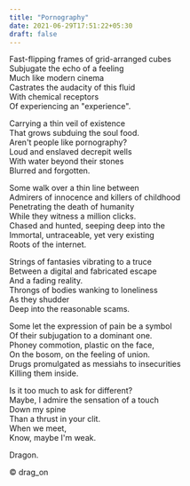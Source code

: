 ```yaml
---
title: "Pornography"
date: 2021-06-29T17:51:22+05:30
draft: false
---
```


Fast-flipping frames of grid-arranged cubes  
Subjugate the echo of a feeling  
Much like modern cinema  
Castrates the audacity of this fluid  
With chemical receptors  
Of experiencing an "experience".  

Carrying a thin veil of existence  
That grows subduing the soul food.  
Aren't people like pornography?  
Loud and enslaved decrepit wells  
With water beyond their stones  
Blurred and forgotten.  

Some walk over a thin line between  
Admirers of innocence and killers of childhood  
Penetrating the death of humanity  
While they witness a million clicks.  
Chased and hunted, seeping deep into the  
Immortal, untraceable, yet very existing  
Roots of the internet.  

Strings of fantasies vibrating to a truce  
Between a digital and fabricated escape  
And a fading reality.  
Throngs of bodies wanking to loneliness  
As they shudder  
Deep into the reasonable scams.  

Some let the expression of pain be a symbol  
Of their subjugation to a dominant one.  
Phoney commotion, plastic on the face,  
On the bosom, on the feeling of union.  
Drugs promulgated as messiahs to insecurities  
Killing them inside.  

Is it too much to ask for different?  
Maybe, I admire the sensation of a touch  
Down my spine  
Than a thrust in your clit.  
When we meet,  
Know, maybe I'm weak.  

Dragon.

© drag_on
